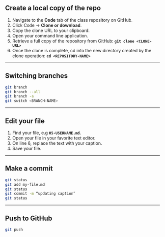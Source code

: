 ## Create a local copy of the repo

1. Navigate to the **Code** tab of the class repository on GitHub.
1. Click Code -> **Clone or download**.
1. Copy the clone URL to your clipboard.
1. Open your command line application.
1. Retrieve a full copy of the repository from GitHub: **`git clone <CLONE-URL>`**
1. Once the clone is complete, cd into the new directory created by the clone operation: **`cd <REPOSITORY-NAME>`**

---

## Switching branches

```bash
git branch
git branch --all
git branch -a
git switch <BRANCH-NAME>
```

---

## Edit your file

1. Find your file, e.g **`05-USERNAME.md`**.
1. Open your file in your favorite text editor.
1. On line 6, replace the text with your caption.
1. Save your file.

 ---
 
 ## Make a commit
 
 ```bash
git status
git add my-file.md
git status
git commit -m “updating caption”
git status
```

---
 ## Push to GitHub
 
 ```bash
git push
```
